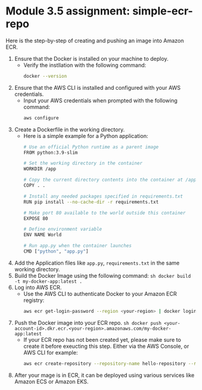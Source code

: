 # Module 3.5 assignment: simple-ecr-repo

Here is the step-by-step of creating and pushing an image into Amazon ECR.

1. Ensure that the Docker is installed on your machine to deploy.
     -  Verify the instllation with the following command:
        ```sh
        docker --version
        ```
2. Ensure that the AWS CLI is installed and configured with your AWS credentials.
     - Input your AWS credentials when prompted with the following command:
         ```sh
         aws configure
         ```
3. Create a Dockerfile in the working directory.
     - Here is a simple example for a Python application:
       ```sh
       # Use an official Python runtime as a parent image
       FROM python:3.9-slim

       # Set the working directory in the container
       WORKDIR /app

       # Copy the current directory contents into the container at /app
       COPY . .

       # Install any needed packages specified in requirements.txt
       RUN pip install --no-cache-dir -r requirements.txt

       # Make port 80 available to the world outside this container
       EXPOSE 80

       # Define environment variable
       ENV NAME World

       # Run app.py when the container launches
       CMD ["python", "app.py"]
       ```
4. Add the Application files like `app.py`, `requirements.txt` in the same working directory.
5. Build the Docker Image using the following command:
       ```sh
       docker build -t my-docker-app:latest .
       ```
6. Log into AWS ECR.
     - Use the AWS CLI to authenticate Docker to your Amazon ECR registry:
       ```sh
       aws ecr get-login-password --region <your-region> | docker login --username AWS --password-stdin <your-account-id>.dkr.ecr.<your-region>.amazonaws.com
        ```
7. Push the Docker image into your ECR repo.
        ```sh
        docker push <your-account-id>.dkr.ecr.<your-region>.amazonaws.com/my-docker-app:latest
        ```
     - If your ECR repo has not been created yet, please make sure to create it before exeucting this step. Either via the AWS Console, or AWS CLI for example:
        ```sh
        aws ecr create-repository --repository-name hello-repository --region region
        ```
8. After your mage is in ECR, it can be deployed using various services like Amazon ECS or Amazon EKS.

